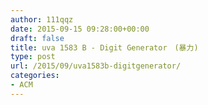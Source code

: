 ```yaml
---
author: 111qqz
date: 2015-09-15 09:28:00+00:00
draft: false
title: uva 1583 B - Digit Generator　(暴力)
type: post
url: /2015/09/uva1583b-digitgenerator/
categories:
- ACM
---
```



